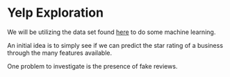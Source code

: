 # Yelp Exploration

We will be utilizing the data set found [here](https://www.kaggle.com/yelp-dataset/yelp-dataset) to do some machine learning.

An initial idea is to simply see if we can predict the star rating of a business through the many features available.

One problem to investigate is the presence of fake reviews.

